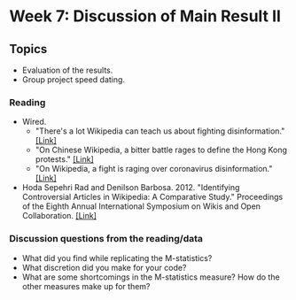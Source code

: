 # Week 7: Discussion of Main Result II

## Topics

- Evaluation of the results.
- Group project speed dating.

### Reading

- Wired. 
    - "There's a lot Wikipedia can teach us about fighting disinformation." [[Link]](https://www.wired.co.uk/article/wikipedia-fake-news-disinformation)
    - "On Chinese Wikipedia, a bitter battle rages to define the Hong Kong protests." [[Link]](https://www.wired.co.uk/article/hong-kong-protests-wikipedia)
    - "On Wikipedia, a fight is raging over coronavirus disinformation." [[Link]](https://www.wired.co.uk/article/wikipedia-coronavirus)
- Hoda Sepehri Rad and Denilson Barbosa. 2012. "Identifying Controversial Articles in Wikipedia: A Comparative Study." Proceedings of the Eighth Annual International Symposium on Wikis and Open Collaboration. [[Link]](https://www.opensym.org/ws2012/p18wikisym2012.pdf)

### Discussion questions from the reading/data

- What did you find while replicating the M-statistics?
- What discretion did you make for your code?
- What are some shortcomings in the M-statistics measure? How do the other measures make up for them?
